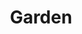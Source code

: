 ---
title: "Garden"
alt: "A picture of a Garden"
src: "/photos/garden2.jpg"
caption: "La Concepcion, Malaga, Spain"
index: 6
---